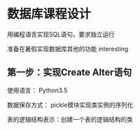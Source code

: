 # 数据库课程设计
用编程语言实现SQL语句，要求独立运行

准备在暑假实现数据库其他的功能 interesting


## 第一步：实现Create Alter语句

使用语言：        Python3.5


数据保存方式：    pickle模块实现类实例的序列化


表的逻辑结构表示：创建一个表的逻辑结构的类
